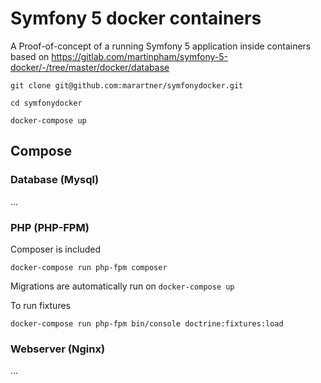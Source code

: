 # Symfony 5 docker containers

A Proof-of-concept of a running Symfony 5 application inside containers 
based on https://gitlab.com/martinpham/symfony-5-docker/-/tree/master/docker/database

```
git clone git@github.com:marartner/symfonydocker.git

cd symfonydocker

docker-compose up
```

## Compose

### Database (Mysql)

...

### PHP (PHP-FPM)

Composer is included

```
docker-compose run php-fpm composer 
```

Migrations are automatically run on `docker-compose up`

To run fixtures

```
docker-compose run php-fpm bin/console doctrine:fixtures:load
```

### Webserver (Nginx)

...
